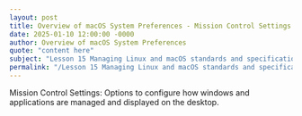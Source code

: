 ```yaml
---
layout: post
title: Overview of macOS System Preferences - Mission Control Settings
date: 2025-01-10 12:00:00 -0000
author: Overview of macOS System Preferences
quote: "content here"
subject: "Lesson 15 Managing Linux and macOS standards and specifications"
permalink: "/Lesson 15 Managing Linux and macOS standards and specifications/Overview of macOS System Preferences/Overview of macOS System Preferences - Mission Control Settings"
---
```


Mission Control Settings: Options to configure how windows and applications are managed and displayed on the desktop.
